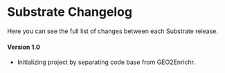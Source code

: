 # Substrate Changelog

Here you can see the full list of changes between each Substrate release.

#### Version 1.0
- Initializing project by separating code base from GEO2Enrichr.